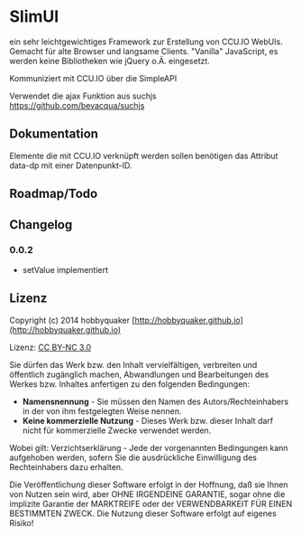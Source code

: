 # SlimUI

ein sehr leichtgewichtiges Framework zur Erstellung von CCU.IO WebUIs. Gemacht für alte Browser und langsame Clients.
"Vanilla" JavaScript, es werden keine Bibliotheken wie jQuery o.Ä. eingesetzt.

Kommuniziert mit CCU.IO über die SimpleAPI

Verwendet die ajax Funktion aus suchjs https://github.com/bevacqua/suchjs

## Dokumentation

Elemente die mit CCU.IO verknüpft werden sollen benötigen das Attribut data-dp mit einer Datenpunkt-ID.

## Roadmap/Todo

## Changelog

### 0.0.2
* setValue implementiert


## Lizenz

Copyright (c) 2014 hobbyquaker [http://hobbyquaker.github.io](http://hobbyquaker.github.io)

Lizenz: [CC BY-NC 3.0](http://creativecommons.org/licenses/by-nc/3.0/de/)

Sie dürfen das Werk bzw. den Inhalt vervielfältigen, verbreiten und öffentlich zugänglich machen,
Abwandlungen und Bearbeitungen des Werkes bzw. Inhaltes anfertigen zu den folgenden Bedingungen:

  * **Namensnennung** - Sie müssen den Namen des Autors/Rechteinhabers in der von ihm festgelegten Weise nennen.
  * **Keine kommerzielle Nutzung** - Dieses Werk bzw. dieser Inhalt darf nicht für kommerzielle Zwecke verwendet werden.

Wobei gilt:
Verzichtserklärung - Jede der vorgenannten Bedingungen kann aufgehoben werden, sofern Sie die ausdrückliche Einwilligung des Rechteinhabers dazu erhalten.

Die Veröffentlichung dieser Software erfolgt in der Hoffnung, daß sie Ihnen von Nutzen sein wird, aber OHNE IRGENDEINE GARANTIE, sogar ohne die implizite Garantie der MARKTREIFE oder der VERWENDBARKEIT FÜR EINEN BESTIMMTEN ZWECK. Die Nutzung dieser Software erfolgt auf eigenes Risiko!